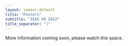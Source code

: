 ```yaml
---
layout: ieeevr-default
title: "Posters"
subtitle: "IEEE VR 2022"
title_separator: "|"
---
```


<div>
    <p>
        More information coming soon, please watch this space.
    </p>
    <!--<h1 id="cfp-posters"> Call for Posters</h1>
    <p>
        <strong style="color: black">IEEE VR 2021: the 28th IEEE Conference on Virtual Reality and 3D User Interfaces</strong><br /> March 27-April 3, 2021, Virtual
        <br />
        <a href="http://ieeevr.org/2021/">http://ieeevr.org/2021/</a>
    </p>

    <h2 id="important-dates"> Important Dates </h2>
    <ul>
        <li><b>January 11, 2021:</b> Two-page abstract and optional material submission.</li>
        <li><b>February 1, 2021:</b> Notification of results.</li>
        <li><b>February 12, 2021:</b> Camera-ready material and copyright submission via IEEE CPS (to be
            published in conference proceedings) and PCS (poster,video and other additional materials).</li>
    </ul>
    <p>
        Each deadline is 23:59:59 AoE (Anywhere on Earth) == GMT/UTC-12:00 on the stated day, no matter where the submitter is located.
    </p>
    
    <h2 id="Overview">Overview</h2>
    <p>
       The 28th IEEE Conference on Virtual Reality and 3D User Interfaces 2021 seeks poster submissions, which describe recently completed work, highly relevant results of work in progress, or successful systems and applications, in all areas related to virtual reality, including augmented reality (AR), mixed reality (MR), and 3D user interfaces.
    </p>
    <p>
        Presenting a poster is a great way to get feedback on work that has not yet been published. A combination of local and remote poster presentations will be an integral part of the conference, with sessions for interactive discussion between presenters and attendees for at least two days, plus a fast-forward presentation track where authors can orally present a brief summary of their work to all conference attendees. Note that, in order to maintain interactive and exciting poster presentations, we require at least one presenter per accepted poster to attend the conference (in person or virtually).
    </p>
    
    <h2 id="submission-guidelines">Submission Guidelines</h2>
    <p>
        Poster submissions must be in English and anonymous. The submission must be in the form of a two-page summary paper with a maximum 100-word abstract. Supplemental material, such as a poster draft or videos may be submitted as well, but are not mandatory. All submitted materials must be in PDF format with embedded fonts. Two-page paper will be included in the proceedings and will be archived in the IEEE Digital Library, and therefore must be formatted using the IEEE Computer Society format described at <a href="http://junctionpublishing.org/vgtc/Tasks/camera.html">http://junctionpublishing.org/vgtc/Tasks/camera.html</a>. Poster papers must be submitted through a special poster slot available at the online submission site - <a href="https://new.precisionconference.com/submissions">https://new.precisionconference.com/submissions</a>. 
        Supplemental materials can be uploaded to the submission site as well. Poster drafts and final posters should be in portrait format with a maximum size given by the A0 standard (841 x 1189 mm; or 33.1 x 46.8 in). This year, every accepted poster would submit a 30-second teaser video. This video would not have sound, but would have captions.

    </p>
    
    <h2 id="contact">Contacts</h2>
    <p>
        For more information, please contact the Posters Chairs:
        <ul>
            <li>Daniel Medeiros ‒ University of Glasgow, UK</li>
            <li>Isaac Cho - North Carolina A&amp; State University, USA</li>
            <li>Alexandre Gomes de Siqueira ‒ University of Florida, USA</li>
            <li>Daniel Zielasko - University of Trier, Germany</li>
        </ul>
        posters2021 [at] ieeevr.org
    </p>-->



</div>
